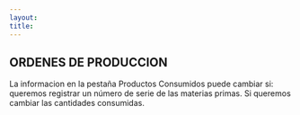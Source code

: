 ```yaml
---
layout: 
title:
---
```


## ORDENES DE PRODUCCION

La informacion en la pestaña Productos Consumidos puede cambiar si:
	queremos registrar un número de serie de las materias primas.
	Si queremos cambiar las cantidades consumidas.


<!--[Image description](images/img_021.png)-->
